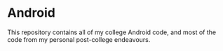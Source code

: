 # Android
This repository contains all of my college Android code, and most of the code from my personal post-college endeavours.
